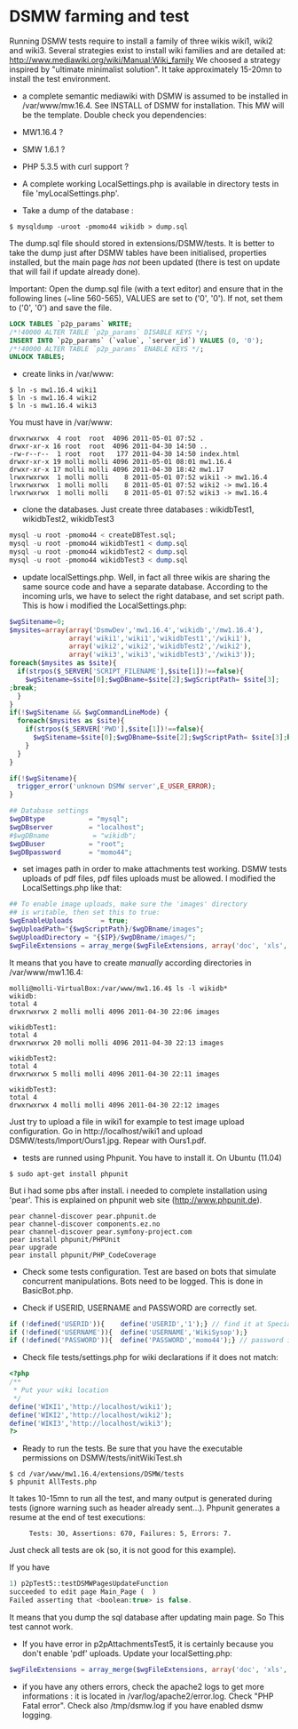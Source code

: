 # DSMW farming and test

Running DSMW tests require to install a family of three wikis wiki1,
wiki2 and wiki3.  Several strategies exist to install wiki families
and are detailed at: http://www.mediawiki.org/wiki/Manual:Wiki_family
We choosed a strategy inspired by "ultimate minimalist solution". It
take approximately 15-20mn to install the test environment.

* a complete semantic mediawiki with DSMW is assumed to be installed
in /var/www/mw.16.4. See INSTALL of DSMW for installation. This MW
will be the template.  Double check you dependencies:
* MW1.16.4 ?
* SMW 1.6.1 ?
* PHP 5.3.5 with curl support ?

* A complete working LocalSettings.php is available in directory
tests in file 'myLocalSettings.php'.

* Take a dump of the database :
```
$ mysqldump -uroot -pmomo44 wikidb > dump.sql
```

The dump.sql file should stored in extensions/DSMW/tests. It is better
to take the dump just after DSMW tables have been initialised,
properties installed, but the main page *has not* been updated (there
is test on update that will fail if update already done).

Important: Open the dump.sql file (with a text editor) and ensure that
in the following lines (~line 560-565), VALUES are set to ('0',
'0'). If not, set them to ('0', '0') and save the file.

``` SQL
LOCK TABLES `p2p_params` WRITE;
/*!40000 ALTER TABLE `p2p_params` DISABLE KEYS */;
INSERT INTO `p2p_params` (`value`, `server_id`) VALUES (0, '0');
/*!40000 ALTER TABLE `p2p_params` ENABLE KEYS */;
UNLOCK TABLES;
```

* create links in /var/www:
```
$ ln -s mw1.16.4 wiki1
$ ln -s mw1.16.4 wiki2
$ ln -s mw1.16.4 wiki3
```

You must have in /var/www:
```
drwxrwxrwx  4 root  root  4096 2011-05-01 07:52 .
drwxr-xr-x 16 root  root  4096 2011-04-30 14:50 ..
-rw-r--r--  1 root  root   177 2011-04-30 14:50 index.html
drwxr-xr-x 19 molli molli 4096 2011-05-01 08:01 mw1.16.4
drwxr-xr-x 17 molli molli 4096 2011-04-30 18:42 mw1.17
lrwxrwxrwx  1 molli molli    8 2011-05-01 07:52 wiki1 -> mw1.16.4
lrwxrwxrwx  1 molli molli    8 2011-05-01 07:52 wiki2 -> mw1.16.4
lrwxrwxrwx  1 molli molli    8 2011-05-01 07:52 wiki3 -> mw1.16.4
```

* clone the databases. Just create three databases : wikidbTest1, wikidbTest2, wikidbTest3
```sql
mysql -u root -pmomo44 < createDBTest.sql;
mysql -u root -pmomo44 wikidbTest1 < dump.sql
mysql -u root -pmomo44 wikidbTest2 < dump.sql
mysql -u root -pmomo44 wikidbTest3 < dump.sql
```

* update localSettings.php. Well, in fact all three wikis are sharing
the same source code and have a separate database. According to the
incoming urls, we have to select the right database, and set script path.
This is how i modified the LocalSettings.php:

```php
$wgSitename=0;
$mysites=array(array('DsmwDev','mw1.16.4','wikidb','/mw1.16.4'),
               array('wiki1','wiki1','wikidbTest1','/wiki1'),
               array('wiki2','wiki2','wikidbTest2','/wiki2'),
               array('wiki3','wiki3','wikidbTest3','/wiki3'));
foreach($mysites as $site){
  if(strpos($_SERVER['SCRIPT_FILENAME'],$site[1])!==false){
    $wgSitename=$site[0];$wgDBname=$site[2];$wgScriptPath= $site[3];
;break;
  }
}
if(!$wgSitename && $wgCommandLineMode) {
  foreach($mysites as $site){
    if(strpos($_SERVER['PWD'],$site[1])!==false){
      $wgSitename=$site[0];$wgDBname=$site[2];$wgScriptPath= $site[3];break;
    }
  }
}

if(!$wgSitename){
  trigger_error('unknown DSMW server',E_USER_ERROR);
}

## Database settings
$wgDBtype           = "mysql";
$wgDBserver         = "localhost";
#$wgDBname           = "wikidb";
$wgDBuser           = "root";
$wgDBpassword       = "momo44";
```

* set images path in order to make attachments test working. DSMW
tests uploads of pdf files, pdf files uploads must be allowed. I
modified the LocalSettings.php like that:

```php
## To enable image uploads, make sure the 'images' directory
## is writable, then set this to true:
$wgEnableUploads       = true;
$wgUploadPath="{$wgScriptPath}/$wgDBname/images";
$wgUploadDirectory = "{$IP}/$wgDBname/images/";
$wgFileExtensions = array_merge($wgFileExtensions, array('doc', 'xls', 'mpp', 'pdf','ppt','xlsx','jpg','tiff'));
```

It means that you have to create *manually* according directories in
/var/www/mw1.16.4:

```
molli@molli-VirtualBox:/var/www/mw1.16.4$ ls -l wikidb*
wikidb:
total 4
drwxrwxrwx 2 molli molli 4096 2011-04-30 22:06 images

wikidbTest1:
total 4
drwxrwxrwx 20 molli molli 4096 2011-04-30 22:13 images

wikidbTest2:
total 4
drwxrwxrwx 5 molli molli 4096 2011-04-30 22:11 images

wikidbTest3:
total 4
drwxrwxrwx 4 molli molli 4096 2011-04-30 22:12 images
```

Just try to upload a file in wiki1 for example to test image upload
configuration. Go in http://localhost/wiki1 and upload
DSMW/tests/Import/Ours1.jpg. Repear with Ours1.pdf.

* tests are runned using Phpunit. You have to install it. On Ubuntu (11.04)
```
$ sudo apt-get install phpunit
```

But i had some pbs after install. i needed to complete installation
using 'pear'. This is explained on phpunit web site (http://www.phpunit.de).

```
pear channel-discover pear.phpunit.de
pear channel-discover components.ez.no
pear channel-discover pear.symfony-project.com
pear install phpunit/PHPUnit
pear upgrade
pear install phpunit/PHP_CodeCoverage
```


* Check some tests configuration. Test are based on bots that simulate
concurrent manipulations. Bots need to be logged. This is done in
BasicBot.php. 

* Check if USERID, USERNAME and PASSWORD are correctly set.
```php
if (!defined('USERID')){	define('USERID','1');} // find it at Special:Preferences
if (!defined('USERNAME')){	define('USERNAME','WikiSysop');}
if (!defined('PASSWORD')){	define('PASSWORD','momo44');} // password in plain text. No md5 or anything.
```

* Check file tests/settings.php for wiki declarations if it does not match:

```php
<?php
/**
 * Put your wiki location
 */
define('WIKI1','http://localhost/wiki1');
define('WIKI2','http://localhost/wiki2');
define('WIKI3','http://localhost/wiki3');
?>
```

* Ready to run the tests. Be sure that you have the executable
permissions on DSMW/tests/initWikiTest.sh

```
$ cd /var/www/mw1.16.4/extensions/DSMW/tests
$ phpunit AllTests.php 
```
It takes 10-15mn to run all the test, and many output is generated during tests (ignore warning such as header already sent...).
Phpunit generates a resume at the end of test executions:

```
     Tests: 30, Assertions: 670, Failures: 5, Errors: 7.
```
Just check all tests are ok (so, it is not good for this example). 

If you have 
```php
1) p2pTest5::testDSMWPagesUpdateFunction
succeeded to edit page Main_Page (  )
Failed asserting that <boolean:true> is false.
```

It means that you dump the sql database after updating main page. So
This test cannot work.

* If you have error in p2pAttachmentsTest5, it is certainly because
you don't enable 'pdf' uploads. Update your localSetting.php:

```php
$wgFileExtensions = array_merge($wgFileExtensions, array('doc', 'xls', 'mpp', 'pdf','ppt','xlsx','jpg','tiff'));
```

* if you have any others errors, check the apache2 logs to get more
informations : it is located in /var/log/apache2/error.log. Check "PHP
Fatal error". Check also /tmp/dsmw.log if you have enabled dsmw logging.

